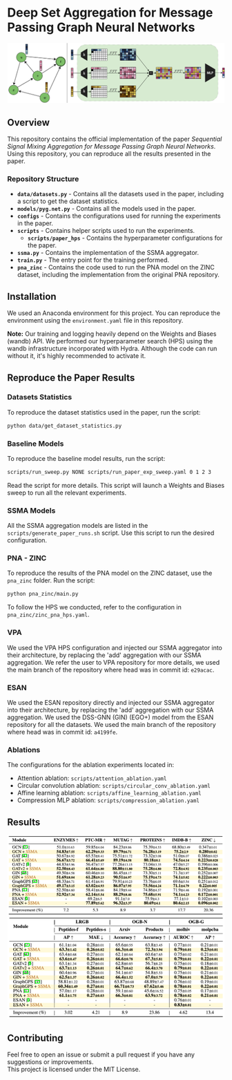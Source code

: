 # Deep Set Aggregation for Message Passing Graph Neural Networks
![Method overview](method_fig.png)
## Overview

This repository contains the official implementation of the paper *Sequential Signal Mixing Aggregation for Message Passing Graph Neural Networks*. Using this repository, you can reproduce all the results presented in the paper.

### Repository Structure
- **`data/datasets.py`** - Contains all the datasets used in the paper, including a script to get the dataset statistics.
- **`models/pyg.net.py`** - Contains all the models used in the paper.
- **`configs`** - Contains the configurations used for running the experiments in the paper.
- **`scripts`** - Contains helper scripts used to run the experiments.
  - **`scripts/paper_hps`** - Contains the hyperparameter configurations for the paper.
- **`ssma.py`** - Contains the implementation of the SSMA aggregator.
- **`train.py`** - The entry point for the training performed.
- **`pna_zinc`** - Contains the code used to run the PNA model on the ZINC dataset, including the implementation from the original PNA repository.

## Installation

We used an Anaconda environment for this project. You can reproduce the environment using the `environment.yaml` file in this repository.

**Note:** Our training and logging heavily depend on the Weights and Biases (wandb) API. We performed our hyperparameter search (HPS) using the wandb infrastructure incorporated with Hydra. Although the code can run without it, it's highly recommended to activate it.

## Reproduce the Paper Results

### Datasets Statistics

To reproduce the dataset statistics used in the paper, run the script:
```bash
python data/get_dataset_statistics.py
```

### Baseline Models

To reproduce the baseline model results, run the script:
```bash
scripts/run_sweep.py NONE scripts/run_paper_exp_sweep.yaml 0 1 2 3
```
Read the script for more details. This script will launch a Weights and Biases sweep to run all the relevant experiments.

### SSMA Models

All the SSMA aggregation models are listed in the `scripts/generate_paper_runs.sh` script. Use this script to run the desired configuration.

### PNA - ZINC

To reproduce the results of the PNA model on the ZINC dataset, use the `pna_zinc` folder. Run the script:
```bash
python pna_zinc/main.py
```
To follow the HPS we conducted, refer to the configuration in `pna_zinc/zinc_pna_hps.yaml`.

### VPA
We used the VPA HPS configuration and injected our SSMA aggregator into their architecture, by replacing the 'add' aggregation with our SSMA aggregation.
We refer the user to VPA repository for more details, we used the main branch of the repository where head was in commit id: `e29acac`.

### ESAN
We used the ESAN repository directly and injected our SSMA aggregator into their architecture, by replacing the 'add' aggregation with our SSMA aggregation.
We used the DSS-GNN (GIN) (EGO+) model from the ESAN repository for all the datasets. We used the main branch of the repository where head was in commit id: `a4199fe`.

### Ablations
The configurations for the ablation experiments located in:
* Attention ablation: `scripts/attention_ablation.yaml`
* Circular convolution ablation: `scripts/circular_conv_ablation.yaml`
* Affine learning ablation: `scripts/affine_learning_ablation.yaml`
* Compression MLP ablation: `scripts/compression_ablation.yaml`

## Results
![Results](results_0.png)
![Results](results_1.png)

## Contributing
Feel free to open an issue or submit a pull request if you have any suggestions or improvements.  
This project is licensed under the MIT License.
